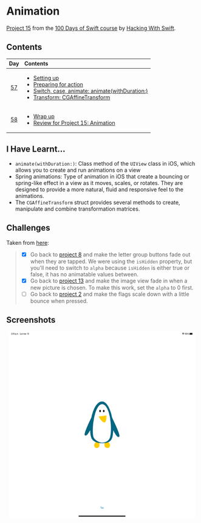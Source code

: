 # Animation

[Project 15](https://www.hackingwithswift.com/read/15/overview) from the [100 Days of Swift course](https://www.hackingwithswift.com/100) by [Hacking With Swift](https://www.hackingwithswift.com/).

## Contents

|                      Day                      | Contents                                                                                                                                                                                                                                                                                                                                                |
|:---------------------------------------------:|:--------------------------------------------------------------------------------------------------------------------------------------------------------------------------------------------------------------------------------------------------------------------------------------------------------------------------------------------------------|
| [57](https://www.hackingwithswift.com/100/57) | <ul><li>[Setting up](https://www.hackingwithswift.com/read/15/1/setting-up)</li><li>[Preparing for action](https://www.hackingwithswift.com/read/15/2)</li><li>[Switch, case, animate: animate(withDuration:)](https://www.hackingwithswift.com/read/15/3)</li><li>[Transform: CGAffineTransform](https://www.hackingwithswift.com/read/15/4)</li></ul> |
| [58](https://www.hackingwithswift.com/100/58) | <ul><li>[Wrap up](https://www.hackingwithswift.com/read/15/5)</li><li>[Review for Project 15: Animation](https://www.hackingwithswift.com/review/hws/project-15-animation)</li></ul>                                                                                                                                                                    | 

## I Have Learnt...

- `animate(withDuration:)`: Class method of the `UIView` class in iOS, which allows you to create and run animations on a view
- Spring animations: Type of animation in iOS that create a bouncing or spring-like effect in a view as it moves, scales, or rotates. They are designed to provide a more natural, fluid and responsive feel to the animations.
- The `CGAffineTransform` struct provides several methods to create, manipulate and combine transformation matrices.

## Challenges

Taken from [here](https://www.hackingwithswift.com/read/15/5):

>- [x] Go back to [project 8](https://github.com/HenestrosaConH/100-days-of-swift/tree/main/Courses/08-SevenSwiftyWords) and make the letter group buttons fade out when they are tapped. We were using the `isHidden` property, but you'll need to switch to `alpha` because `isHidden` is either true or false, it has no animatable values between.
>- [x] Go back to [project 13](https://github.com/HenestrosaConH/100-days-of-swift/tree/main/Courses/13-InstaFilter) and make the image view fade in when a new picture is chosen. To make this work, set the `alpha` to 0 first.
>- [ ] Go back to [project 2](https://github.com/HenestrosaConH/100-days-of-swift/tree/main/Courses/02-GuessTheFlag) and make the flags scale down with a little bounce when pressed.

## Screenshots

<div align="center">
  <img src="./Screenshots/1.gif" alt="Main screen" width="490">
</div>
